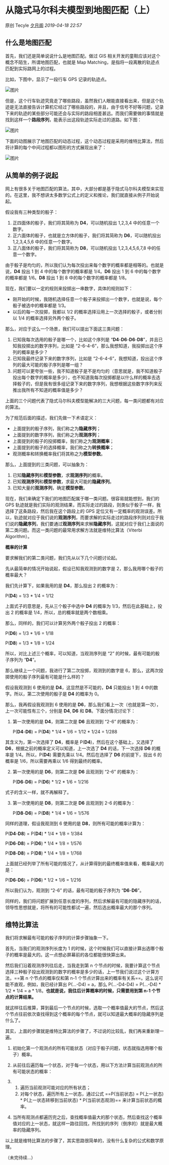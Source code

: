 # 从隐式马尔科夫模型到地图匹配（上）

原创 Tecyle [夕月阁](javascript:void(0);) *2019-04-18 22:57*

## 什么是地图匹配

首先，我们还是简单说说什么是地图匹配。做过 GIS 相关开发的童鞋应该对这个概念不陌生，所谓地图匹配，也就是 Map Matching，是指将一段离散的轨迹点匹配到实际路网上的过程。

比如，下图中，显示了一段行车 GPS 记录的轨迹点。

![图片](image/微信图片_20230314105108.jpg)

但是，这个行车轨迹究竟走了哪些路段，虽然我们人眼能直接看出来，但是这个轨迹是无法直接告诉计算机它经过了哪些路段的，并且，由于信号不好等问题，记录下来的轨迹的某些部分可能还会与实际的路段相差甚远。而我们需要做的事情就是找到这样一个**路段序列**，能表示出这段轨迹实际走过的道路。如下图：

![图片](image/微信图片_20230314105230.jpg)

下面的动图展示了地图匹配的动态过程，这个动态过程是采用的维特比算法，然后将计算的每个中间过程都以图形的方式展现出来了：

![图片](image/640)

## 从简单的例子说起

网上有很多关于地图匹配的算法，其中，大部分都是基于隐式马尔科夫模型来实现的。在这里，我不想讲太多数学公式上的定义和推论，我们就直接从例子开始说起。

假设我有三种类型的骰子：

1. 正四面体的骰子，我们将其简称为 **D4**，可以随机投出 1,2,3,4 中的任意一个数字。
2. 正六面体的骰子，也就是立方体的骰子，我们将其简称为 **D6**，可以随机投出 1,2,3,4,5,6 中的任意一个数字。
3. 正八面体的骰子，我们将其简称为 **D8**，可以随机投出 1,2,3,4,5,6,7,8 中的任意一个数字。

由于骰子是均匀的，所以我们认为每次投出来每个数字的概率都是相等的。也就是说，**D4** 投出 1 到 4 中的每个数字的概率都是 1/4。**D6** 投出 1 到 6 中的每个数字的概率都是 1/6。**D8** 投出 1 到 8 中的每个数字的概率都是 1/8。

现在，我们要以一定的规则来投掷出一串数字，具体的规则如下：

- 刚开始的时候，我随机选择任意一个骰子来投掷出一个数字，也就是说，每个骰子被选中的概率都是 1/3。
- 以后的每一次投掷，我都以 1/2 的概率选择沿用上一次选择的骰子，或者分别以 1/4 的概率选择另外两个骰子。

那么，对应于这么一个场景，我们可以提出下面这三类问题：

1. 已知我每次选用的骰子是哪一个，比如这个序列是 “**D4**-**D6**-**D6**-**D8**”，并且已知我投掷出的数字序列，比如是 “2-6-4-6”，那么我想知道，我投掷出这个序列的概率是多少？
2. 已知我最终记录下来的数字序列，比如是 “2-6-4-6”，我想知道，投出这个序列的最大可能的骰子序列是哪一组？
3. 问题可以更夸张一些，我不知道骰子是不是均匀的（意思就是，我不知道骰子投出每个数字的概率是多少），也不知道我每次投掷都是以什么样的概率去选择骰子的，但是我有很多组记录下来的数字序列，我想根据这些数字序列来反推出我所有不知道的概率值是多少？

上面的三个问题代表了隐式马尔科夫模型能解决的三大问题，每一类问题都有对应的算法。

为了规范后面的描述，我们先做一下术语定义：

- 上面提到的骰子序列，我们称之为**隐藏序列**；
- 上面提到的数字序列，我们称之为**观测序列**；
- 上面提到的骰子的投掷概率，我们称之为**观测概率**；
- 上面提到的骰子的选择概率，我们称之为**转换概率**；
- 观测概率和转换概率我们将其称之为**模型参数**。

那么，上面提到的三类问题，可以抽象为：

1. 已知**隐藏序列**和**模型参数**，求**观测序列**的概率。
2. 已知**观测序列**和**模型参数**，求最大可能的**隐藏序列**。
3. 已知大量的**观测序列**，确定**模型参数**。

现在，我们来确定下我们的地图匹配属于哪一类问题。很容易就能想到，我们的 GPS 轨迹就是我们实际的观测结果，而实际走过的路段，则类似于骰子一样，我选择了这条路段，然后我在这个路段上的 GPS 定位又有一定概率的观测误差。所以，轨迹就对应于我们说的**观测序列**，而要求解的实际走过的路段序列则对应于我们说的**隐藏序列**，我们要通过**观测序列**来求解**隐藏序列**，这就对应于我们上面说的第二类问题。而这一类问题的最常用求解方法就是维特比算法（Viterbi Algorithm）。

**概率的计算**

要求解我们的第二类问题，我们先从以下几个问题讨论起。

先从最简单的情况开始说起，假设已知我观测到的数字是 2，那么我用哪个骰子的概率最大？

我们先计算下，如果我用的是 **D4**，那么投出 2 的概率为：

P(**D4**) = 1/3 * 1/4 = 1/12

上面式子的意思是，先从三个骰子中选中 **D4** 的概率为 1/3，然后在此基础上，投出 2 的概率是 1/4，所以，总的概率就是两个数相乘。

那么，同样的，我们可以计算另外两个骰子投出 2 的概率：

P(**D6**) = 1/3 * 1/6 = 1/18

P(**D8**) = 1/3 * 1/8 = 1/24

所以，对比上述三个概率，可以知道，当观测序列是 “2” 的时候，最有可能的骰子序列为 “**D4**”。

那么继续上一个问题，我进行了第二次投掷，观测到的数字是 6，那么，这两次投掷使用的骰子序列最有可能是什么样的？

假设我观测到 6 使用的是 **D4**，这显然是不可能的，**D4** 只能投出 1 到 4 中的数字。所以，第二次使用的骰子是 **D4** 的概率为 0。

那么，我再假设我观测到 6 使用的是 **D6**，那么我们看上一次（也就是第一次），上一次可能性有三个，分别是 **D4**, **D6** 和 **D8**。下面分情况讨论下：

1. 第一次使用的是 **D4**，则第二次是 **D6** 且观测到 “2-6” 的概率为：

   P(**D4**-**D6**) = P(**D4**) * 1/4 * 1/6 = 1/12 * 1/24 = 1/288

其含义为，第一次选择了 **D4**，概率是 P(**D4**)，然后在这个基础上，又选择了 **D6**，根据之前的概率定义可以知道，上一次选了 **D4** 的话，下一次选择 **D6** 的概率是 1/4。所以，P(**D4**) 需要先乘以 1/4。然后在选择了 **D6** 的前提下，投出 6 的概率是 1/6，所以需要再乘以 1/6 得到最终的概率。

2. 第一次使用的是 **D6**，则第二次是 **D6** 且观测到 “2-6” 的概率为：

   P(**D6**-**D6**) = P(**D6**) * 1/2 * 1/6 = 1/216

式子的含义一样，就不再解释了。

3. 第一次使用的是 **D8**，则第二次是 **D6** 且观测到 2-6 的概率为：

   P(**D8**-**D6**) = P(**D8**) * 1/4 * 1/6 = 1/576

同样的道理，假设我观测到 6 使用的是 **D8**，则所有可能的概率计算为：

P(**D4**-**D8**) = P(**D4**) * 1/4 * 1/8 = 1/384

P(**D6**-**D8**) = P(**D6**) * 1/4 * 1/8 = 1/576

P(**D8**-**D8**) = P(**D8**) * 1/4 * 1/8 = 1/768



上面就已经列举了所有可能的情况了，从计算得到的最终概率值来看，概率最大的是：

P(**D6**-**D6**) = P(**D6**) * 1/2 * 1/6 = 1/216

所以我们认为，观测到 “2-6” 的话，最有可能的骰子序列为 “**D6**-**D6**”。

同样的，我们将问题扩展到任意长度的序列，然后求解最有可能的隐藏序列的话，领导性思想就是，将所有的可能性都试一遍，然后选出概率最大的那个序列。

## 维特比算法

我们将求解最有可能的骰子序列的计算步骤抽象一下。

首先，当我们的观测序列长度为 1 的时候，这个时候我们可以直接计算出选哪个骰子的概率是最大的。这一点想必屏幕前的各位都能很快算出来。

然后我们沿着观测序列往后走，当我走到第 n 个节点的时候，我要计算这个节点选择三种骰子投出观测到的数字的概率是多少的话，上一节我们说过这个计算方法，==第 n 个节点的概率仅和第 n-1 个节点计算出来的概率有关系==。这么说可能不直观，例如，我已经计算出 P(...-D4) = a，那么 P(...-D4-D4) = P(...-D4) * 1/2 * 1/4 = a * 1/8。**也就是说，我往后计算概率的时候，只需要用到第 n-1 个节点的计算结果。**

就这样往后推算，算到最后一个节点的时候，选取一个概率值最大的节点，然后这个节点往前依次查找得到这个概率的每个节点，就可以知道最大概率的隐藏序列是什么了。

其实，上面的步骤就是维特比算法的步骤了，不过说的比较乱，我们再来重新理一遍。

1. 初始化第一个观测点的所有可能状态（对应于骰子问题，状态就指选用哪个骰子）概率。

2. 从前往后遍历每一个状态，对于每一个状态，用以下方法计算当前观测点的所有可能状态的概率：

3. 1. 遍历当前观测可能对应的所有状态；
   2. 对每个状态，遍历所有上一状态，通过公式 ==P(当前状态) = P(上一状态) * P(上一状态转移到当前状态) * P(当前状态观测)== 来计算当前状态的概率。

4. 当所有观测点都遍历完之后，查找概率值最大的那个状态，然后查找这个概率值对应的上一状态，就这样一路往回找，所找到的序列（倒序的）就是最大概率的隐藏序列。

以上就是维特比算法的步骤了，其实思路很简单的，没有什么复杂的公式和数学原理。



（未完待续...）